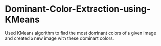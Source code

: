 # Dominant-Color-Extraction-using-KMeans
Used KMeans algorithm to find the most dominant colors of a given image and created a new image with these dominant colors.
